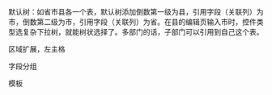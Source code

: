 
默认树：如省市县各一个表，默认树添加倒数第一级为县，引用字段（关联列）为市，倒数第二级为市，引用字段（关联列）为省。在县的编辑页输入市时，控件类型选复杂下拉树，就能树状选择了。多部门的话，子部门可以引用到自己这个表。

区域扩展，左主格

字段分组

模板


